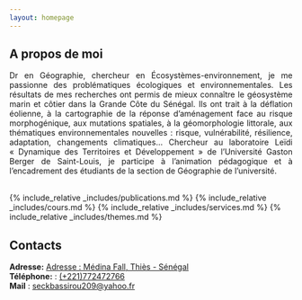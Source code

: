 ```yaml
---
layout: homepage
---
```


## A propos de moi
<div style="text-align: justify">
Dr en Géographie, chercheur en Écosystèmes-environnement, je me passionne des problématiques écologiques et environnementales. Les résultats de mes recherches ont permis de mieux connaître le géosystème marin et côtier dans la Grande Côte du Sénégal. Ils ont trait à la déflation éolienne, à la cartographie de la réponse d’aménagement face au risque morphogénique, aux mutations spatiales, à la géomorphologie littorale, aux thématiques environnementales nouvelles : risque, vulnérabilité, résilience, adaptation, changements climatiques…
Chercheur au laboratoire Leïdi « Dynamique des Territoires et Développement » de l’Université Gaston Berger de Saint-Louis, je participe à l’animation pédagogique et à l’encadrement des étudiants de la section de Géographie de l’université.
</div>
<br>
<!--
<strong style="color:#e74d3c; font-weight:600">I am looking for a postdoc or research scientist position in the US and EU. I would appreciate a ping if you see a job I might fit.</strong>
-->

<!--{% include_relative _includes/news.md %}-->
{% include_relative _includes/publications.md %}
{% include_relative _includes/cours.md %}
{% include_relative _includes/services.md %}
{% include_relative _includes/themes.md %}

## Contacts
**Adresse:** [Adresse : Médina Fall, Thiès - Sénégal]()<br>
**Téléphone:** : [(+221)772472766]()<br>
**Mail** :  [seckbassirou209@yahoo.fr](mailto:seckbassirou209@yahoo.fr)
<!--**Office Location:** 248 Malone Hall &nbsp;&nbsp;&nbsp;&nbsp;&nbsp;&nbsp; **Phone:** (410) 929-6777-->

